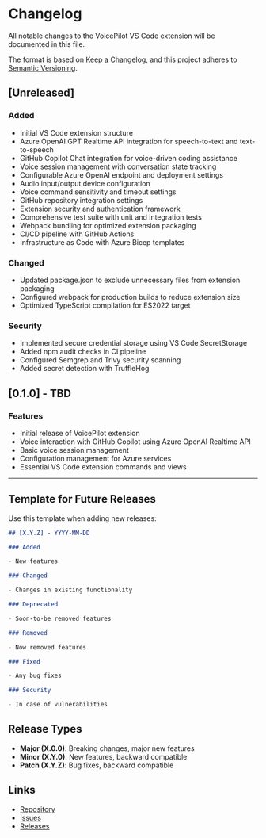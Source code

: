 # Changelog

All notable changes to the VoicePilot VS Code extension will be documented in this file.

The format is based on [Keep a Changelog](https://keepachangelog.com/en/1.0.0/),
and this project adheres to [Semantic Versioning](https://semver.org/spec/v2.0.0.html).

## [Unreleased]

### Added

- Initial VS Code extension structure
- Azure OpenAI GPT Realtime API integration for speech-to-text and text-to-speech
- GitHub Copilot Chat integration for voice-driven coding assistance
- Voice session management with conversation state tracking
- Configurable Azure OpenAI endpoint and deployment settings
- Audio input/output device configuration
- Voice command sensitivity and timeout settings
- GitHub repository integration settings
- Extension security and authentication framework
- Comprehensive test suite with unit and integration tests
- Webpack bundling for optimized extension packaging
- CI/CD pipeline with GitHub Actions
- Infrastructure as Code with Azure Bicep templates

### Changed

- Updated package.json to exclude unnecessary files from extension packaging
- Configured webpack for production builds to reduce extension size
- Optimized TypeScript compilation for ES2022 target

### Security

- Implemented secure credential storage using VS Code SecretStorage
- Added npm audit checks in CI pipeline
- Configured Semgrep and Trivy security scanning
- Added secret detection with TruffleHog

## [0.1.0] - TBD

### Features

- Initial release of VoicePilot extension
- Voice interaction with GitHub Copilot using Azure OpenAI Realtime API
- Basic voice session management
- Configuration management for Azure services
- Essential VS Code extension commands and views

---

## Template for Future Releases

Use this template when adding new releases:

```markdown
## [X.Y.Z] - YYYY-MM-DD

### Added

- New features

### Changed

- Changes in existing functionality

### Deprecated

- Soon-to-be removed features

### Removed

- Now removed features

### Fixed

- Any bug fixes

### Security

- In case of vulnerabilities
```

## Release Types

- **Major (X.0.0)**: Breaking changes, major new features
- **Minor (X.Y.0)**: New features, backward compatible
- **Patch (X.Y.Z)**: Bug fixes, backward compatible

## Links

- [Repository](https://github.com/PlagueHO/voice-pilot)
- [Issues](https://github.com/PlagueHO/voice-pilot/issues)
- [Releases](https://github.com/PlagueHO/voice-pilot/releases)
